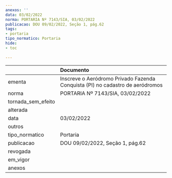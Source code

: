 ```yaml
---
anexos: ''
data: 03/02/2022
norma: PORTARIA Nº 7143/SIA, 03/02/2022
publicacao: DOU 09/02/2022, Seção 1, pág.62
tags:
- portaria
tipo_normatico: Portaria
hide: 
- toc 
 
---
```


|                    | Documento                                                                     |
|:-------------------|:------------------------------------------------------------------------------|
| ementa             | Inscreve o Aeródromo Privado Fazenda Conquista (PI) no cadastro de aeródromos |
| norma              | PORTARIA Nº 7143/SIA, 03/02/2022                                              |
| tornada_sem_efeito |                                                                               |
| alterada           |                                                                               |
| data               | 03/02/2022                                                                    |
| outros             |                                                                               |
| tipo_normatico     | Portaria                                                                      |
| publicacao         | DOU 09/02/2022, Seção 1, pág.62                                               |
| revogada           |                                                                               |
| em_vigor           |                                                                               |
| anexos             |                                                                               |